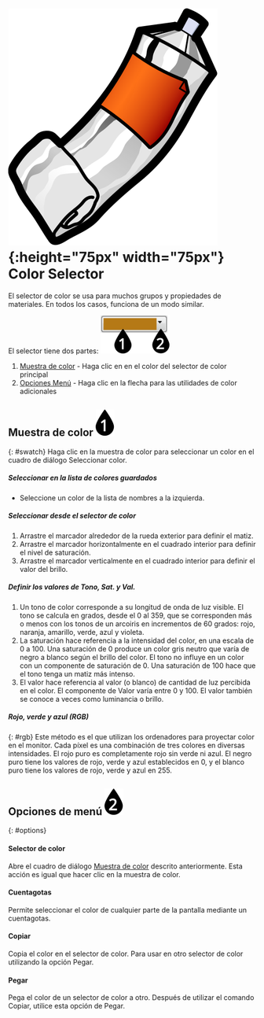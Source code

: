 ---
---

# ![images/paint.svg](images/paint.svg){:height="75px" width="75px"} Color Selector
El selector de color se usa para muchos grupos y propiedades de materiales. En todos los casos, funciona de un modo similar.


El selector tiene dos partes:
  ![images/colorswatch-002.svg](images/colorswatch-002.svg)

1. [Muestra de color](#swatch) - Haga clic en en el color del selector de color principal
1. [Opciones Menú](#opciones) - Haga clic en la flecha para las utilidades de color adicionales

## Muestra de color ![images/callout-1-vertical.svg](images/callout-1-vertical.svg)
{: #swatch}
Haga clic en la muestra de color para seleccionar un color en el cuadro de diálogo Seleccionar color.

##### Seleccionar en la lista de colores guardados
* Seleccione un color de la lista de nombres a la izquierda.

##### Seleccionar desde el selector de color
1. Arrastre el marcador alrededor de la rueda exterior para definir el matiz.
1. Arrastre el marcador horizontalmente en el cuadrado interior para definir el nivel de saturación.
1. Arrastre el marcador verticalmente en el cuadrado interior para definir el valor del brillo.

##### Definir los valores de Tono, Sat. y Val.
1. Un tono de color corresponde a su longitud de onda de luz visible.  El tono se calcula en grados, desde el 0 al 359, que se corresponden más o menos con los tonos de un arcoiris en incrementos de 60 grados: rojo, naranja, amarillo, verde, azul y violeta.
1. La saturación hace referencia a la intensidad del color, en una escala de 0 a 100. Una saturación de 0 produce un color gris neutro que varía de negro a blanco según el brillo del color. El tono no influye en un color con un componente de saturación de 0. Una saturación de 100 hace que el tono tenga un matiz más intenso.
1. El valor hace referencia al valor (o blanco) de cantidad de luz percibida en el color. El componente de Valor varía entre 0 y 100. El valor también se conoce a veces como luminancia o brillo.

##### Rojo, verde y azul (RGB)
{: #rgb}
Este método es el que utilizan los ordenadores para proyectar color en el monitor. Cada píxel es una combinación de tres colores en diversas intensidades. El rojo puro es completamente rojo sin verde ni azul. El negro puro tiene los valores de rojo, verde y azul establecidos en 0, y el blanco puro tiene los valores de rojo, verde y azul en 255.

## Opciones de menú ![images/callout-2-vertical.svg](images/callout-2-vertical.svg)
{: #options}

#### Selector de color
Abre el cuadro de diálogo [Muestra de color](swatch) descrito anteriormente. Esta acción es igual que hacer clic en la muestra de color.

#### Cuentagotas
Permite seleccionar el color de cualquier parte de la pantalla mediante un cuentagotas.

#### Copiar
Copia el color en el selector de color. Para usar en otro selector de color utilizando la opción Pegar.

#### Pegar
Pega el color de un selector de color a otro. Después de utilizar el comando Copiar, utilice esta opción de Pegar.